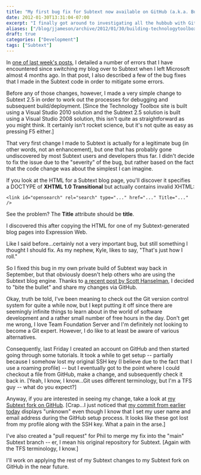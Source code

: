```yaml
---
title: "My first bug fix for Subtext now available on GitHub (a.k.a. Building TechnologyToolbox.com, part 18)"
date: 2012-01-30T13:31:04-07:00
excerpt: "I finally got around to investigating all the hubbub with GitHub. I even submitted my first \"official\" bug fix for the Subtext blog engine. I'm sure it will get easier, but this experience was valuable for me, if for no other reason than making me appreciate how much I love Team Foundation Server."
aliases: ["/blog/jjameson/archive/2012/01/30/building-technologytoolbox-com-part-18.aspx"]
draft: true
categories: ["Development"]
tags: ["Subtext"]
---
```


In
[one of last week's posts](/blog/jjameson/2012/01/23/building-technologytoolbox-com-part-15),
I detailed a number of errors that I have encountered since switching my blog
over to Subtext when I left Microsoft almost 4 months ago. In that post, I also
described a few of the bug fixes that I made in the Subtext code in order to
mitigate some errors.

Before any of those changes, however, I made a very simple change to Subtext 2.5
in order to work out the processes for debugging and subsequent
build/deployment. [Since the Technology Toolbox site is built using a Visual
Studio 2010 solution and the Subtext 2.5 solution is built using a Visual Studio
2008 solution, this isn't quite as straightforward as you might think. It
certainly isn't rocket science, but it's not quite as easy as pressing F5
either.]

That very first change I made to Subtext is actually for a legitimate bug (in
other words, not an enhancement), but one that has probably gone undiscovered by
most Subtext users and developers thus far. I didn't decide to fix the issue due
to the "severity" of the bug, but rather based on the fact that the code change
was about the simplest I can imagine.

If you look at the HTML for a Subtext blog page, you'll discover it specifies a
DOCTYPE of **XHTML 1.0 Transitional** but actually contains invalid XHTML:

```
<link id="opensearch" rel="search" type="..." href="..." Title="..." />
```

See the problem? The **Title** attribute should be **title**.

I discovered this after copying the HTML for one of my Subtext-generated blog
pages into Expression Web.

Like I said before...certainly not a very important bug, but still something I
thought I should fix. As my nephew, Kyle, likes to say, "That's just how I
roll."

So I fixed this bug in my own private build of Subtext way back in September,
but that obviously doesn't help others who are using the Subtext blog engine.
Thanks to
[a recent post by Scott Hanselman](http://www.hanselman.com/blog/GetInvolvedInOpenSourceTodayHowToContributeAPatchToAGitHubHostedOpenSourceProjectLikeCode52.aspx),
I decided to "bite the bullet" and share my changes via GitHub.

Okay, truth be told, I've been meaning to check out the Git version control
system for quite a while now, but I kept putting it off since there are
seemingly infinite things to learn about in the world of software development
and a rather small number of free hours in the day. Don't get me wrong, I love
Team Foundation Server and I'm definitely not looking to become a Git expert.
However, I do like to at least be aware of various alternatives.

Consequently, last Friday I created an account on GitHub and then started going
through some tutorials. It took a while to get setup -- partially because I
somehow lost my original SSH key (I believe due to the fact that I use a roaming
profile) -- but I eventually got to the point where I could checkout a file from
GitHub, make a change, and subsequently check it back in. [Yeah, I know, I
know...Git uses different terminology, but I'm a TFS guy -- what do you expect?]

Anyway, if you are interested in seeing my change, take a look at
[my Subtext fork on GitHub](https://github.com/jeremy-jameson/Subtext).
[Crap...I just noticed that [my commit from earlier today](https://github.com/jeremy-jameson/Subtext/commit/462934a87bd12649582f334545d3586b3c9f93a2)
displays "unknown" even though I know that I set my user name and email address
during the GitHub setup process. It looks like these got lost from my profile
along with the SSH key. What a pain in the arse.]

I've also created a "pull request" for Phil to merge my fix into the "main"
Subtext branch -- er, I mean his original repository for Subtext. [Again with
the TFS terminology, I know.]

I'll work on applying the rest of my Subtext changes to my Subtext fork on
GitHub in the near future.

